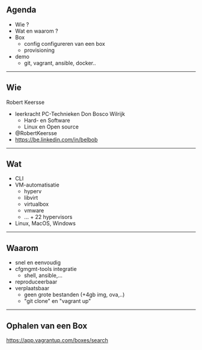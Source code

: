 ## Agenda 

* Wie ?
* Wat en waarom ?
* Box
  - config configureren van een box
  - provisioning
* demo
  - git, vagrant, ansible, docker..

---

## Wie

Robert Keersse

* leerkracht PC-Technieken Don Bosco Wilrijk
  - Hard- en Software
  - Linux en Open source
* @RobertKeersse
* https://be.linkedin.com/in/belbob  

---

## Wat

* CLI
* VM-automatisatie
  - hyperv
  - libvirt
  - virtualbox
  - vmware
  - ... + 22 hypervisors
* Linux, MacOS, Windows

---

## Waarom

* snel en eenvoudig
* cfgmgmt-tools integratie
  - shell, ansible,...
* reproduceerbaar
* verplaatsbaar
  - geen grote bestanden (+4gb img, ova,..)
  - "git clone" en "vagrant up"

---

## Ophalen van een Box

https://app.vagrantup.com/boxes/search
